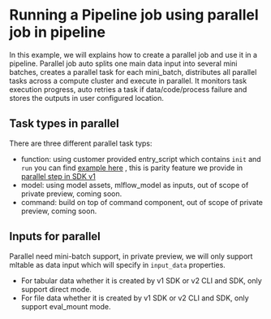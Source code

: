 # Running a Pipeline job using parallel job in pipeline
In this example, we will explains how to create a parallel job and use it in a pipeline. Parallel job auto splits one main data input into several mini batches, creates a parallel task for each mini_batch, distributes all parallel tasks across a compute cluster and execute in parallel. It monitors task execution progress, auto retries a task if data/code/process failure and stores the outputs in user configured location.

## Task types in parallel
There are three different parallel task typs:
- function: using customer provided entry_script which contains `init` and `run` you can find [example here](../iris-batch-prediction-using-parallel/script/iris_prediction.py) , this is parity feature we provide in [parallel step in SDK v1](https://docs.microsoft.com/en-us/python/api/azureml-contrib-pipeline-steps/azureml.contrib.pipeline.steps.parallelrunstep?view=azure-ml-py)
- model: using model assets, mlflow_model as inputs, out of scope of private preview, coming soon.
- command: build on top of command component, out of scope of private preview, coming soon.

## Inputs for parallel
Parallel need mini-batch support, in private preview, we will only support mltable as data input which will specify in `input_data` properties.
- For tabular data whether it is created by v1 SDK or v2 CLI and SDK, only support direct mode.
- For file data whether it is created by v1 SDK or v2 CLI and SDK, only support eval_mount mode.